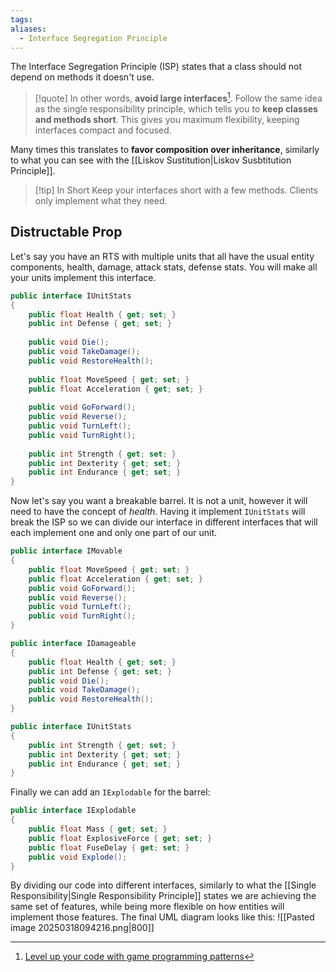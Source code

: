 ```yaml
---
tags: 
aliases:
  - Interface Segregation Principle
---
```

The Interface Segregation Principle (ISP) states that a class should not depend on methods it doesn't use.

> [!quote] 
> In other words, **avoid large interfaces**[^1]. Follow the same idea as the single responsibility principle, which tells you to **keep classes and methods short**. This gives you maximum flexibility, keeping interfaces compact and focused.

Many times this translates to **favor composition over inheritance**, similarly to what you can see with the [[Liskov Sustitution|Liskov Susbtitution Principle]].

> [!tip] In Short
> Keep your interfaces short with a few methods. Clients only implement what they need.
## Distructable Prop
Let's say you have an RTS with multiple units that all have the usual entity components, health, damage, attack stats, defense stats. You will make all your units implement this interface.
```csharp
public interface IUnitStats
{
	public float Health { get; set; }
	public int Defense { get; set; }
	
	public void Die();
	public void TakeDamage();
	public void RestoreHealth();
	
	public float MoveSpeed { get; set; }
	public float Acceleration { get; set; }
	
	public void GoForward();
	public void Reverse();
	public void TurnLeft();
	public void TurnRight();
	
	public int Strength { get; set; }
	public int Dexterity { get; set; }
	public int Endurance { get; set; }
}
```
Now let's say you want a breakable barrel. It is not a unit, however it will need to have the concept of *health*. Having it implement `IUnitStats` will break the ISP so we can divide our interface in different interfaces that will each implement one and only one part of our unit.
```csharp
public interface IMovable
{
	public float MoveSpeed { get; set; }
	public float Acceleration { get; set; }
	public void GoForward();
	public void Reverse();
	public void TurnLeft();
	public void TurnRight();
}

public interface IDamageable
{
	public float Health { get; set; }
	public int Defense { get; set; }
	public void Die();
	public void TakeDamage();
	public void RestoreHealth();
}

public interface IUnitStats
{
	public int Strength { get; set; }
	public int Dexterity { get; set; }
	public int Endurance { get; set; }
}
```
Finally we can add an `IExplodable` for the barrel:
```csharp
public interface IExplodable
{
	public float Mass { get; set; }
	public float ExplosiveForce { get; set; }
	public float FuseDelay { get; set; }
	public void Explode();
}
```
By dividing our code into different interfaces, similarly to what the [[Single Responsibility|Single Responsibility Principle]] states we are achieving the same set of features, while being more flexible on how entities will implement those features.
The final UML diagram looks like this:
![[Pasted image 20250318094216.png|800]]


[^1]: [Level up your code with game programming patterns](https://unity.com/resources/level-up-your-code-with-game-programming-patterns)
